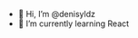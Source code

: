 - 👋 Hi, I’m @denisyldz
- 🌱 I’m currently learning React


<!---
denisyldz/denisyldz is a ✨ special ✨ repository because its `README.md` (this file) appears on your GitHub profile.
You can click the Preview link to take a look at your changes.
--->
